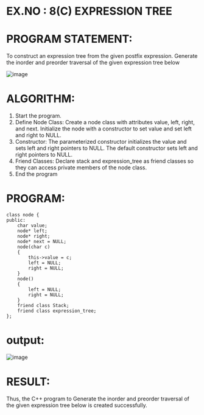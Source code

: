 
# EX.NO : 8(C)  EXPRESSION TREE 
 
# PROGRAM STATEMENT: 
 
To construct an expression tree from the given postfix expression. Generate the inorder and 
preorder traversal of the given expression tree below 
 
 ![image](https://github.com/user-attachments/assets/1eed4f2c-e6ce-4dc8-a66e-cfbde2a52556)


 
# ALGORITHM:   
 
1. Start the program. 
2. Define Node Class: Create a node class with attributes value, left, right, and next. Initialize the node with a constructor to set value and set left and right to NULL. 
3. Constructor: The parameterized constructor initializes the value and sets left and right pointers to NULL. The default constructor sets left and right pointers to NULL. 
4. Friend Classes: Declare stack and expression_tree as friend classes so they can access private members of the node class. 
5. End the program 
 
# PROGRAM:
```
class node {
public:
	char value;
	node* left;
	node* right;
	node* next = NULL;
	node(char c)
	{
		this->value = c;
		left = NULL;
		right = NULL;
	}
	node()
	{
		left = NULL;
		right = NULL;
	}
	friend class Stack;
	friend class expression_tree;
};
```

# output:

![image](https://github.com/user-attachments/assets/9055389b-7548-4147-a5a4-f5ddcd4c2e5c)

# RESULT: 
 
Thus, the C++ program to Generate the inorder and preorder traversal of the given expression tree below is created successfully. 


